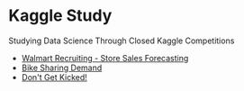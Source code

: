 # Kaggle Study

Studying Data Science Through Closed Kaggle Competitions

* [Walmart Recruiting - Store Sales Forecasting](https://github.com/Taehee-K/Kaggle-Study/tree/main/Walmart%20Sales)
* [Bike Sharing Demand](https://github.com/Taehee-K/Kaggle-Study/tree/main/Bike%20Sharing)
* [Don't Get Kicked!](https://github.com/Taehee-K/Kaggle-Study/tree/main/Used%20Car%20Auction)